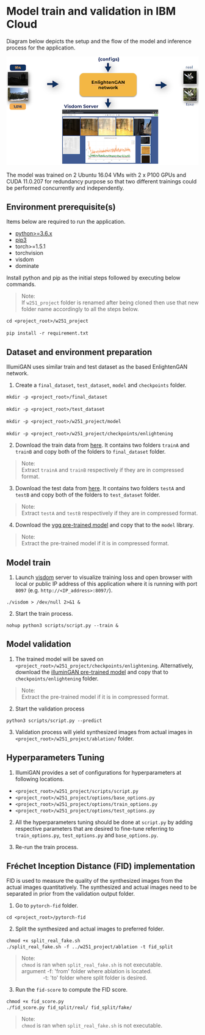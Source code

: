# Model train and validation in IBM Cloud

Diagram below depicts the setup and the flow of the model and inference process for the application.

![](./assets/cloud_setup_final.png)

The model was trained on 2 Ubuntu 16.04 VMs with 2 x P100 GPUs and CUDA 11.0.207 for redundancy purpose so that two different trainings could be performed concurrently and independently.

## Environment prerequisite(s)

Items below are required to run the application.

- [python>=3.6.x](https://www.python.org/downloads/)
- [pip3](https://pip.pypa.io/en/stable/installing/)
- torch>=1.5.1
- torchvision
- visdom
- dominate

Install python and pip as the initial steps followed by executing below commands.
> Note: <br>If `w251_project` folder is renamed after being cloned then use that new folder name accordingly to all the steps below.

```
cd <project_root>/w251_project

pip install -r requirement.txt
```

## Dataset and environment preparation

IllumiGAN uses similar train and test dataset as the based EnlightenGAN network.

1. Create a `final_dataset`, `test_dataset`, `model` and `checkpoints` folder.

```
mkdir -p <project_root>/final_dataset

mkdir -p <project_root>/test_dataset

mkdir -p <project_root>/w251_project/model

mkdir -p <project_root>/w251_project/checkpoints/enlightening
```

2. Download the train data from [here](https://drive.google.com/drive/folders/1bdHoIDW-RTPyFS7OVs2nbfv2Kyh6ZtQX?usp=sharing). It contains two folders `trainA` and `trainB` and copy both of the folders to `final_dataset` folder.
> Note: <br>Extract `trainA` and `trainB` respectively if they are in compressed format.

3. Download the test data from [here](https://drive.google.com/drive/folders/1PwpYCmMXode07z5r5z2aNfA_JnwKbuSe?usp=sharing). It contains two folders `testA` and `testB` and copy both of the folders to `test_dataset` folder.
> Note: <br>Extract `testA` and `testB` respectively if they are in compressed format.

4. Download the [vgg pre-trained model](https://drive.google.com/file/d/1AkV-n2MdyfuZTFvcon8Z4leyVb0i7x63/view?usp=sharing) and copy that to the `model` library.
> Note: <br>Extract the pre-trained model if it is in compressed format.

## Model train

1. Launch [visdom](https://github.com/facebookresearch/visdom) server to visualize training loss and open browser with local or public IP address of this application where it is running with port `8097` (e.g. `http://<IP_address>:8097/`).

```
./visdom > /dev/null 2>&1 &
```

2. Start the train process.

```
nohup python3 scripts/script.py --train &
```

## Model validation

1. The trained model will be saved on `<project_root>/w251_project/checkpoints/enlightening`. Alternatively, download the [illuminGAN pre-trained model](https://drive.google.com/drive/folders/1MeHOhhT0O2NDz6YL5nSn-elK-Oih2Oso?usp=sharing) and copy that to `checkpoints/enlightening` folder.
> Note: <br>Extract the pre-trained model if it is in compressed format.

2. Start the validation process

```
python3 scripts/script.py --predict
```

3. Validation process will yield synthesized images from actual images in `<project_root>/w251_project/ablation/` folder.

## Hyperparameters Tuning

1. IllumiGAN provides a set of configurations for hyperparameters at following locations.

- `<project_root>/w251_project/scripts/script.py`
- `<project_root>/w251_project/options/base_options.py`
- `<project_root>/w251_project/options/train_options.py`
- `<project_root>/w251_project/options/test_options.py`

2. All the hyperparameters tuning should be done at `script.py` by adding respective parameters that are desired to fine-tune referring to `train_options.py`, `test_options.py` and `base_options.py`.

3. Re-run the train process.

## Fréchet Inception Distance (FID) implementation

FID is used to measure the quality of the synthesized images from the actual images quantitatively. The synthesized and actual images need to be separated in prior from the validation output folder.

1. Go to `pytorch-fid` folder.

```
cd <project_root>/pytorch-fid
```

2. Split the synthesized and actual images to preferred folder.

```
chmod +x split_real_fake.sh
./split_real_fake.sh -f ../w251_project/ablation -t fid_split
```
> Note: <br>`chmod` is ran when `split_real_fake.sh` is not executable.
<br>argument -f: 'from' folder where ablation is located.
<br>&emsp;&emsp;&emsp;&emsp;-t: 'to' folder where split folder is desired.

3. Run the `fid-score` to compute the FID score.

```
chmod +x fid_score.py
./fid_score.py fid_split/real/ fid_split/fake/
```

> Note: <br>`chmod` is ran when `split_real_fake.sh` is not executable.

